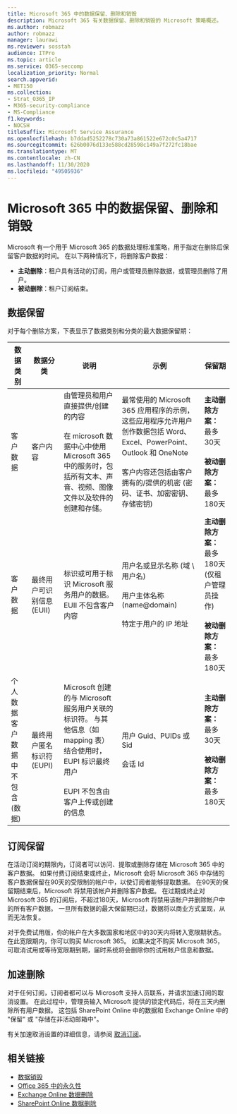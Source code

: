 ```yaml
---
title: Microsoft 365 中的数据保留、删除和销毁
description: Microsoft 365 有关数据保留、删除和销毁的 Microsoft 策略概述。
ms.author: robmazz
author: robmazz
manager: laurawi
ms.reviewer: sosstah
audience: ITPro
ms.topic: article
ms.service: O365-seccomp
localization_priority: Normal
search.appverid:
- MET150
ms.collection:
- Strat_O365_IP
- M365-security-compliance
- MS-Compliance
f1.keywords:
- NOCSH
titleSuffix: Microsoft Service Assurance
ms.openlocfilehash: b7ddad5252278c730a73a861522e672c0c5a4717
ms.sourcegitcommit: 626b0076d133e588cd28598c149a7f272fc18bae
ms.translationtype: MT
ms.contentlocale: zh-CN
ms.lasthandoff: 11/30/2020
ms.locfileid: "49505936"
---
```

# <a name="data-retention-deletion-and-destruction-in-microsoft-365"></a>Microsoft 365 中的数据保留、删除和销毁

Microsoft 有一个用于 Microsoft 365 的数据处理标准策略，用于指定在删除后保留客户数据的时间。 在以下两种情况下，将删除客户数据：

- **主动删除**：租户具有活动的订阅，用户或管理员删除数据，或管理员删除了用户。
- **被动删除**：租户订阅结束。

## <a name="data-retention"></a>数据保留

对于每个删除方案，下表显示了数据类别和分类的最大数据保留期：

| 数据类别 | 数据分类 | 说明 | 示例 | 保留期 |
|-----------------|-----------------|-----------------|----------------------------------|-------------------------------|
| 客户数据 | 客户内容| 由管理员和用户直接提供/创建的内容 <br><br> 在 microsoft 数据中心中使用 Microsoft 365 中的服务时，包括所有文本、声音、视频、图像文件以及软件的创建和存储。 | 最常使用的 Microsoft 365 应用程序的示例，这些应用程序允许用户创作数据包括 Word、Excel、PowerPoint、Outlook 和 OneNote <br><br> 客户内容还包括由客户拥有的/提供的机密 (密码、证书、加密密钥、存储密钥)  | **主动删除方案：** 最多30天 <br><br> **被动删除方案：** 最多180天 |
| 客户数据 | 最终用户可识别信息 (EUII)  | 标识或可用于标识 Microsoft 服务用户的数据。 EUII 不包含客户内容 | 用户名或显示名称 (域 \ 用户名)  <br><br> 用户主体名称 (name@domain)  <br><br>  特定于用户的 IP 地址 | **主动删除方案：** 最多180天 (仅租户管理员操作)  <br><br> **被动删除方案：** 最多180天 |
| 个人数据 <br> 客户数据中不包含 (数据)  | 最终用户匿名标识符 (EUPI)  | Microsoft 创建的与 Microsoft 服务用户关联的标识符。 与其他信息（如 mapping 表）结合使用时，EUPI 标识最终用户 <br><br> EUPI 不包含由客户上传或创建的信息 | 用户 Guid、PUIDs 或 Sid <br><br> 会话 Id | **主动删除方案：** 最多30天 <br><br> **被动删除方案：** 最多180天 |

## <a name="subscription-retention"></a>订阅保留

在活动订阅的期限内，订阅者可以访问、提取或删除存储在 Microsoft 365 中的客户数据。 如果付费订阅结束或终止，Microsoft 会将 Microsoft 365 中存储的客户数据保留在90天的受限制的帐户中，以使订阅者能够提取数据。 在90天的保留期结束后，Microsoft 将禁用该帐户并删除客户数据。 在过期或终止对 Microsoft 365 的订阅后，不超过180天，Microsoft 将禁用该帐户并删除帐户中的所有客户数据。 一旦所有数据的最大保留期已过，数据将以商业方式呈现，从而无法恢复。

对于免费试用版，你的帐户在大多数国家和地区中的30天内将转入宽限期状态。 在此宽限期内，你可以购买 Microsoft 365。 如果决定不购买 Microsoft 365，可取消试用或等待宽限期到期，届时系统将会删除你的试用帐户信息和数据。

## <a name="expedited-deletion"></a>加速删除

对于任何订阅，订阅者都可以与 Microsoft 支持人员联系，并请求加速订阅的取消设置。 在此过程中，管理员输入 Microsoft 提供的锁定代码后，将在三天内删除所有用户数据。 这包括 SharePoint Online 中的数据和 Exchange Online 中的 "保留" 或 "存储在非活动邮箱中"。

有关加速取消设置的详细信息，请参阅 [取消订阅](https://docs.microsoft.com/microsoft-365/commerce/subscriptions/cancel-your-subscription)。

## <a name="related-links"></a>相关链接

- [数据销毁](assurance-data-destruction.md)
- [Office 365 中的永久性](assurance-data-immutability.md)
- [Exchange Online 数据删除](assurance-exchange-online-data-deletion.md)
- [SharePoint Online 数据删除](assurance-sharepoint-online-data-deletion.md)
